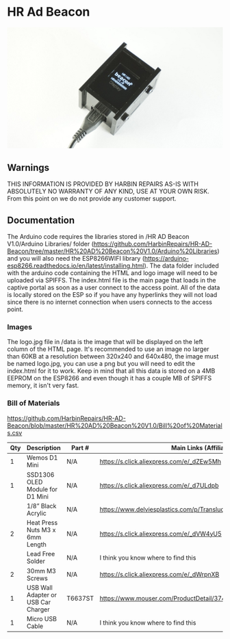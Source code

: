 # HR Ad Beacon

![beacon](HR%20AD%20Beacon%20V1.0/images/beacon.jpg)

## Warnings
THIS INFORMATION IS PROVIDED BY HARBIN REPAIRS AS-IS WITH ABSOLUTELY NO WARRANTY OF ANY KIND, USE AT YOUR OWN RISK. From this point on we do not provide any customer support.

## Documentation
The Arduino code requires the libraries stored in /HR AD Beacon V1.0/Arduino Libraries/ folder (https://github.com/HarbinRepairs/HR-AD-Beacon/tree/master/HR%20AD%20Beacon%20V1.0/Arduino%20Libraries) and you will also need the ESP8266WIFI library (https://arduino-esp8266.readthedocs.io/en/latest/installing.html). The data folder included with the arduino code containing the HTML and logo image will need to be uploaded via SPIFFS. The index.html file is the main page that loads in the captive portal as soon as a user connect to the access point. All of the data is locally stored on the ESP so if you have any hyperlinks they will not load since there is no internet connection when users connects to the access point.

### Images
The logo.jpg file in /data is the image that will be displayed on the left column of the HTML page. It's recommended to use an image no larger than 60KB at a resolution between 320x240 and 640x480, the image must be named logo.jpg, you can use a png but you will need to edit the index.html for it to work. Keep in mind that all this data is stored on a 4MB EEPROM on the ESP8266 and even though it has a couple MB of SPIFFS memory, it isn't very fast.

### Bill of Materials

https://github.com/HarbinRepairs/HR-AD-Beacon/blob/master/HR%20AD%20Beacon%20V1.0/Bill%20of%20Materials.csv

|Qty|Description                        |Part # |Main Links (Affiliate)                                               |eBay Links (Affiliate) |Amazon Links (Affiliate)|
|---|-----------------------------------|-------|---------------------------------------------------------------------|-----------------------|------------------------|
|1  |Wemos D1 Mini                      |N/A    |https://s.click.aliexpress.com/e/_dZEw5Mh                            |https://ebay.to/2Iy7eYR|https://amzn.to/2TSPsEM |
|1  |SSD1306 OLED Module for D1 Mini    |N/A    |https://s.click.aliexpress.com/e/_d7ULdpb                            |https://ebay.to/2TMCAQM|https://amzn.to/39GyPmI |
|   |1/8” Black Acrylic                 |N/A    |https://www.delviesplastics.com/p/Translucent_Cast_Acrylic_Sheet.html|N/A                    |N/A                     |
|2  |Heat Press Nuts M3 x 6mm Length    |N/A    |https://s.click.aliexpress.com/e/_dVW4yU5                            |https://ebay.to/2xmEYWM|https://amzn.to/2TSPDQs |
|   |Lead Free Solder                   |N/A    |I think you know where to find this                                  |N/A                    |N/A                     |
|2  |30mm M3 Screws                     |N/A    |https://s.click.aliexpress.com/e/_dWrpnXB                            |https://ebay.to/2xel7c7|https://amzn.to/38yDvcR |
|1  |USB Wall Adapter or USB Car Charger|T6637ST|https://www.mouser.com/ProductDetail/374-T6637ST                     |N/A                    |N/A                     |
|1  |Micro USB Cable                    |N/A    |I think you know where to find this                                  |https://ebay.to/2TyEFk5|N/A                     |
